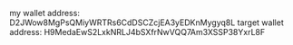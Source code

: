 my wallet address: D2JWow8MgPsQMiyWRTRs6CdDSCZcjEA3yEDKnMygyq8L
target wallet address: H9MedaEwS2LxkNRLJ4bSXfrNwVQQ7Am3XSSP38YxrL8F
